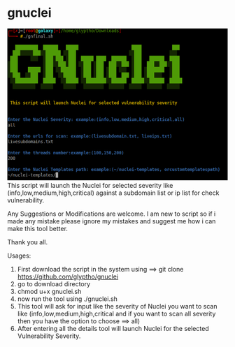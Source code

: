 # gnuclei

<img src="./gnuclei.png">
This script will launch the Nuclei for selected severity like (info,low,medium,high,critical) against a subdomain list or ip list for check vulnerability.

Any Suggestions or Modifications are welcome.
I am new to script so if i made any mistake please ignore my mistakes and suggest me how i can make this tool better.

Thank you all.

Usages:
1. First download the script in the system using ==> git clone https://github.com/glyptho/gnuclei
2. go to download directory
3. chmod u+x gnuclei.sh
4. now run the tool using ./gnuclei.sh
5. This tool will ask for input like the severity of Nuclei you want to scan like (info,low,medium,high,critical and if you want to scan all severity then you have the option to choose ==> all)
6. After entering all the details tool will launch Nuclei for the selected Vulnerability Severity.
